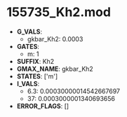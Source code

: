 # 155735_Kh2.mod

- **G_VALS**:
  - gkbar_Kh2: 0.0003
- **GATES**:
  - m: 1
- **SUFFIX**: Kh2
- **GMAX_NAME**: gkbar_Kh2
- **STATES**: ['m']
- **I_VALS**:
  - 6.3: 0.00030000014542667697
  - 37: 0.0003000001340693656
- **ERROR_FLAGS**: []

